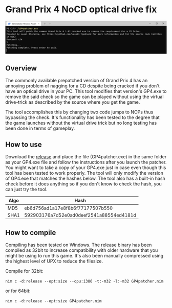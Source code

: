 # Grand Prix 4 NoCD optical drive fix
![Screenshot](https://raw.githubusercontent.com/Lassii-/gp4nocd/main/screenshot_small.png)
## Overview
The commonly available prepatched version of Grand Prix 4 has an annoying problem of nagging for a CD despite being cracked if you don't have an optical drive in your PC. This tool modifies that version's GP4.exe to remove the said check so the game can be played without using the virtual drive-trick as described by the source where you get the game.

The tool accomplishes this by changing two code jumps to NOPs thus bypassing the check. It's functionality has been tested to the degree that the game launches without the virtual drive trick but no long testing has been done in terms of gameplay.

## How to use
Download the [release](https://github.com/Lassii-/gp4nocd/releases/tag/v1.0) and place the file (GP4patcher.exe) in the same folder as your GP4.exe file and follow the instructions after you launch the patcher. You might want to take a copy of your GP4.exe just in case even though this tool has been tested to work properly. The tool will only modify the version of GP4.exe that matches the hashes below. The tool also has a built-in hash check before it does anything so if you don't know to check the hash, you can just try the tool.

| Algo  | Hash |
| ------------- | ------------- |
| MD5  | eb6d756ad1a17e8f8b6f77177507b550  |
| SHA1  | 592903176a7d52e0ad0deef2541a88554ed4181d  |

## How to compile
Compiling has been tested on Windows. The release binary has been compiled as 32bit to increase compatibility with older hardware that you might be using to run this game. It's also been manually compressed using the highest level of UPX to reduce the filesize.

Compile for 32bit:

```nim c -d:release --opt:size --cpu:i386 -t:-m32 -l:-m32 GP4patcher.nim```

or for 64bit:

```nim c -d:release --opt:size GP4patcher.nim```

